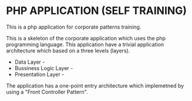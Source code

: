 # PHP APPLICATION  (SELF TRAINING)
This is a php application for corporate patterns training.

This is a skeleton of the corporate application which uses the php programming language.
This application have a trivial application architecture which based on a three levels (layers).

- Data Layer -
- Bussiness Logic Layer -
- Presentation Layer -

The application has a one-point entry architecture which implemetned by using a "Front Controller Pattern".
